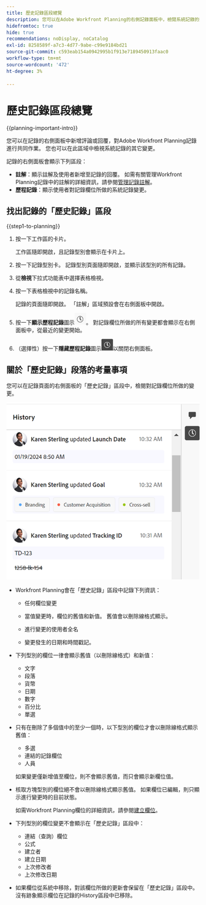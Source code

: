```yaml
---
title: 歷史記錄區段總覽
description: 您可以在Adobe Workfront Planning的右側記錄面板中，檢閱系統記錄的變更和記錄。
hidefromtoc: true
hide: true
recommendations: noDisplay, noCatalog
exl-id: 8258589f-a7c3-4d77-9abe-c99e9184bd21
source-git-commit: c593eab154a0942995b1f913e7189450913faac0
workflow-type: tm+mt
source-wordcount: '472'
ht-degree: 3%

---
```


# 歷史記錄區段總覽

{{planning-important-intro}}

<!--update the metadata with real information when making this available in TOC and in the left nav-->

<!--update the system updates articles when we release to open beta - check the long commenting stream article list and see articles that document where in the system we have system updates; "Workfront Planning records" should be there-->

<!--<span class="preview">The highlighted information on this page refers to functionality not yet generally available. It is available only in the Preview environment for all customers. </span>

<span class="preview">For information about the current release schedule, see [First Quarter 2024 release overview](/help/quicksilver/product-announcements/product-releases/24-q1-release-activity/24-q1-release-overview.md).</span> -->

您可以在記錄的右側面板中新增評論或回覆，對Adobe Workfront Planning記錄進行共同作業。 您也可以在此區域中檢視系統記錄的其它變更。

記錄的右側面板會顯示下列區段：

* **註解**：顯示註解及使用者新增至記錄的回覆。 如需有關管理Workfront Planning記錄中的註解的詳細資訊，請參閱[管理記錄註解](/help/quicksilver/planning/records/manage-record-comments.md)。
* **歷程記錄**：顯示使用者對記錄欄位所做的系統記錄變更。

## 找出記錄的「歷史記錄」區段

{{step1-to-planning}}

1. 按一下工作區的卡片。

   工作區隨即開啟，且記錄型別會顯示在卡片上。

1. 按一下記錄型別卡。
記錄型別頁面隨即開啟，並顯示該型別的所有記錄。

1. 從&#x200B;**檢視**&#x200B;下拉式功能表中選擇表格檢視。
1. 按一下表格檢視中的記錄名稱。

   記錄的頁面隨即開啟。 「註解」區域預設會在右側面板中開啟。
1. 按一下&#x200B;**顯示歷程記錄**&#x200B;圖示![](assets/show-history-icon.png)。 對記錄欄位所做的所有變更都會顯示在右側面板中，從最近的變更開始。
1. （選擇性）按一下&#x200B;**隱藏歷程記錄**&#x200B;圖示![](assets/hide-history-icon.png)以關閉右側面板。

## 關於「歷史記錄」段落的考量事項

您可以在記錄頁面的右側面板的「歷史記錄」區段中，檢閱對記錄欄位所做的變更。

![](assets/history-area-in-comments.png)

* Workfront Planning會在「歷史記錄」區段中記錄下列資訊：

   * 任何欄位變更

   * 當值變更時，欄位的舊值和新值。 舊值會以刪除線格式顯示。

   * 進行變更的使用者全名

   * 變更發生的日期和時間戳記。

* 下列型別的欄位一律會顯示舊值（以刪除線格式）和新值：

   * 文字
   * 段落
   * 貨幣
   * 日期
   * 數字
   * 百分比
   * 單選

* 只有在刪除了多個值中的至少一個時，以下型別的欄位才會以刪除線格式顯示舊值：

   * 多選
   * 連結的記錄欄位
   * 人員

  如果變更僅新增值至欄位，則不會顯示舊值，而只會顯示新欄位值。

* 核取方塊型別的欄位絕不會以刪除線格式顯示舊值。 如果欄位已編輯，則只顯示進行變更時的目前狀態。

  如需Workfront Planning欄位的詳細資訊，請參閱[建立欄位](/help/quicksilver/planning/fields/create-fields.md)。

* 下列型別的欄位變更不會顯示在「歷史記錄」區段中：

   * 連結（查詢）欄位
   * 公式
   * 建立者
   * 建立日期
   * 上次修改者
   * 上次修改日期

* 如果欄位從系統中移除，對該欄位所做的更新會保留在「歷史記錄」區段中。 沒有跡象顯示欄位在記錄的History區段中已移除。
